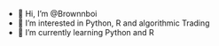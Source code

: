 - 👋 Hi, I’m @Brownnboi
- 👀 I’m interested in Python, R and algorithmic Trading
- 🌱 I’m currently learning Python and R

<!---
Brownnboi/Brownnboi is a ✨ special ✨ repository because its `README.md` (this file) appears on your GitHub profile.
You can click the Preview link to take a look at your changes.
--->
